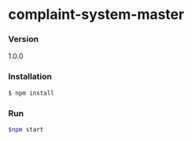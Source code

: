# complaint-system-master
 
### Version
1.0.0

### Installation

```sh
$ npm install
```

### Run

```sh
$npm start
```
